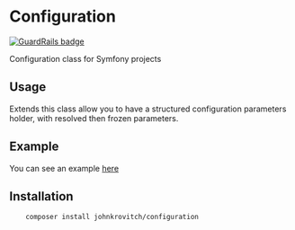 # Configuration

[![GuardRails badge](https://badges.production.guardrails.io/johnkrovitch/Configuration.svg)](https://www.guardrails.io)

Configuration class for Symfony projects


## Usage
Extends this class allow you to have a structured configuration parameters holder, with resolved then frozen parameters.

## Example
You can see an example [here](https://github.com/larriereguichet/AdminBundle/blob/master/Application/Configuration/ApplicationConfiguration.php)

## Installation
```
    composer install johnkrovitch/configuration
```
